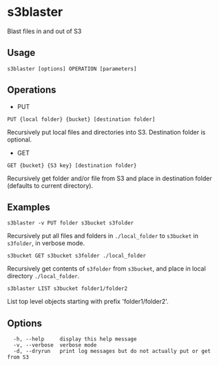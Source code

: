 # s3blaster

Blast files in and out of S3

## Usage

```shell
s3blaster [options] OPERATION [parameters]
```

## Operations

- PUT

```PUT {local folder} {bucket} [destination folder]```

Recursively put local files and directories into S3. Destination folder is optional.

- GET

```GET {bucket} {S3 key} [destination folder}```

Recursively get folder and/or file from S3 and place in destination folder (defaults to current directory).

## Examples

```shell
s3blaster -v PUT folder s3bucket s3folder
```

Recursively put all files and folders in ```./local_folder``` to ```s3bucket``` in ```s3folder```, in verbose mode.

```shell
s3bucket GET s3bucket s3folder ./local_folder
```

Recursively get contents of ```s3folder``` from ```s3bucket```, and place in local directory ```./local_folder```.

```shell
s3blaster LIST s3bucket folder1/folder2
```

List top level objects starting with prefix 'folder1/folder2'.

## Options
```
  -h, --help     display this help message
  -v, --verbose  verbose mode
  -d, --dryrun   print log messages but do not actually put or get from S3
```
